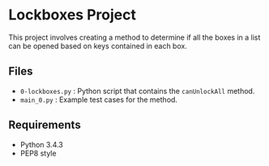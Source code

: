 # Lockboxes Project

This project involves creating a method to determine if all the boxes in a list can be opened based on keys contained in each box.

## Files
- `0-lockboxes.py` : Python script that contains the `canUnlockAll` method.
- `main_0.py` : Example test cases for the method.

## Requirements
- Python 3.4.3
- PEP8 style
